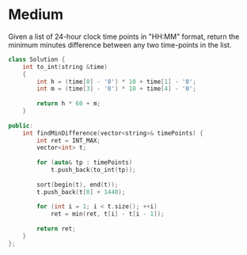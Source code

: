 # Medium

Given a list of 24-hour clock time points in "HH:MM" format, return the minimum minutes difference between any two time-points in the list.

```cpp
class Solution {
    int to_int(string &time)
    {
        int h = (time[0] - '0') * 10 + time[1] - '0';
        int m = (time[3] - '0') * 10 + time[4] - '0';
        
        return h * 60 + m;
    }
    
public:
    int findMinDifference(vector<string>& timePoints) {
        int ret = INT_MAX;
        vector<int> t;
        
        for (auto& tp : timePoints)
            t.push_back(to_int(tp));
        
        sort(begin(t), end(t));
        t.push_back(t[0] + 1440);
        
        for (int i = 1; i < t.size(); ++i)
            ret = min(ret, t[i] - t[i - 1]);
        
        return ret;
    }
};
```
